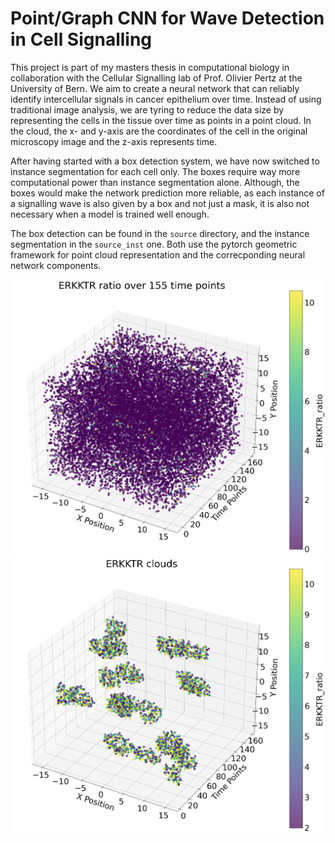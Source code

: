 # Point/Graph CNN for Wave Detection in Cell Signalling

This project is part of my masters thesis in computational biology in collaboration with the Cellular Signalling lab of Prof. Olivier Pertz at the University of Bern. We aim to create a neural network that can reliably identify intercellular signals in cancer epithelium over time. Instead of using traditional image analysis, we are tyring to reduce the data size by representing the cells in the tissue over time as points in a point cloud. In the cloud, the x- and y-axis are the coordinates of the cell in the original microscopy image and the z-axis represents time. 

After having started with a box detection system, we have now switched to instance segmentation for each cell only. The boxes require way more computational power than instance segmentation alone. Although, the boxes would make the network prediction more reliable, as each instance of a signalling wave is also given by a box and not just a mask, it is also not necessary when a model is trained well enough. 

The box detection can be found in the `source` directory, and the instance segmentation in the `source_inst` one. Both use the pytorch geometric framework for point cloud representation and the correcponding neural network components. 

![Signalling activity of simulated cell collectives](images/erkktr_full.png)
![Signalling acitivity waves of simulated cell collectives](images/erkktr_clouds.png)